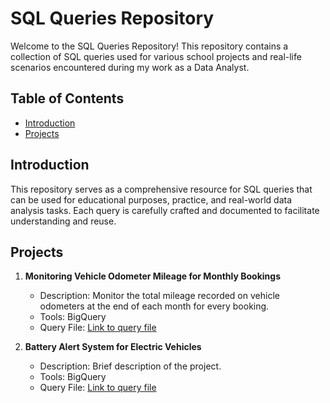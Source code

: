 # SQL Queries Repository

Welcome to the SQL Queries Repository! This repository contains a collection of SQL queries used for various school projects and real-life scenarios encountered during my work as a Data Analyst.

## Table of Contents

- [Introduction](#introduction)
- [Projects](#projects)

## Introduction

This repository serves as a comprehensive resource for SQL queries that can be used for educational purposes, practice, and real-world data analysis tasks. Each query is carefully crafted and documented to facilitate understanding and reuse.

## Projects

1. **Monitoring Vehicle Odometer Mileage for Monthly Bookings**
   - Description: Monitor the total mileage recorded on vehicle odometers at the end of each month for every booking.
   - Tools: BigQuery
   - Query File: [Link to query file](Project_1_Monitoring_Vehicle_Odometer_Mileage.md)
   
2. **Battery Alert System for Electric Vehicles**
   - Description: Brief description of the project.
   - Tools: BigQuery
   - Query File: [Link to query file](Project_2_Battery_Alert_System_for_Electric_Vehicles.md)

